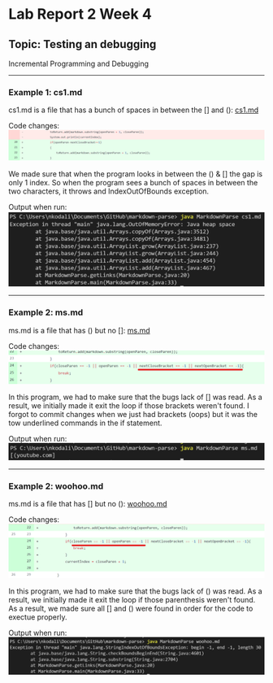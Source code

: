 # Lab Report 2 Week 4

## Topic: Testing an debugging
Incremental Programming and Debugging

---

### Example 1: cs1.md
cs1.md is a file that has a bunch of spaces in between the [] and ():
[cs1.md](https://github.com/sos-nandita/markdown-parse/blob/main/cs1.md)

Code changes:
![Image](ss1changes.png)

We made sure that when the program looks in between the () & [] the gap is only 1 index. So when the program sees a bunch of spaces in between the two characters, it throws and IndexOutOfBounds exception.

Output when run:
![Image](mpss1.png)

---

### Example 2: ms.md
ms.md is a file that has () but no []:
[ms.md](https://github.com/sos-nandita/markdown-parse/blob/main/ms.md)

Code changes:
![Image](ss2runcode.png)

In this program, we had to make sure that the bugs lack of [] was read. As a result, we initially made it exit the loop if those brackets weren't found. I forgot to commit changes when we just had brackets (oops) but it was the tow underlined commands in the if statement.

Output when run: 
![Image](msruncode.png)

---

### Example 2: woohoo.md
ms.md is a file that has [] but no ():
[woohoo.md](https://github.com/sos-nandita/markdown-parse/blob/main/woohoo.md)

Code changes:
![Image](ss3changes.png)

In this program, we had to make sure that the bugs lack of () was read. As a result, we initially made it exit the loop if those parenthesis weren't found. As a result, we made sure all [] and () were found in order for the code to exectue properly. 

Output when run:
![Image](woohooruncode.png)
